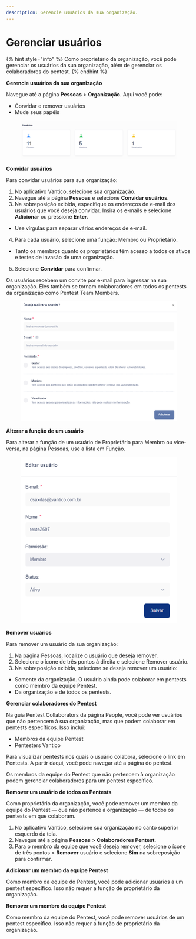 ```yaml
---
description: Gerencie usuários da sua organização.
---
```


# Gerenciar usuários

{% hint style="info" %}
Como proprietário da organização, você pode gerenciar os usuários da sua organização, além de gerenciar os colaboradores do pentest.
{% endhint %}



**Gerencie usuários da sua organização**

Navegue até a página **Pessoas** > **Organização**. Aqui você pode:

* Convidar e remover usuários
* Mude seus papéis

<figure><img src="../../../.gitbook/assets/32.png" alt=""><figcaption></figcaption></figure>



**Convidar usuários**

Para convidar usuários para sua organização:

1. No aplicativo Vantico, selecione sua organização.
2. Navegue até a página **Pessoas** e selecione **Convidar usuários**.
3. Na sobreposição exibida, especifique os endereços de e-mail dos usuários que você deseja convidar. Insira os e-mails e selecione **Adicionar** ou pressione **Enter**.

* Use vírgulas para separar vários endereços de e-mail.

4. Para cada usuário, selecione uma função: Membro ou Proprietário.

* Tanto os membros quanto os proprietários têm acesso a todos os ativos e testes de invasão de uma organização.

5. Selecione **Convidar** para confirmar.



Os usuários recebem um convite por e-mail para ingressar na sua organização. Eles também se tornam colaboradores em todos os pentests da organização como Pentest Team Members.

<figure><img src="../../../.gitbook/assets/33.png" alt=""><figcaption></figcaption></figure>



**Alterar a função de um usuário**

Para alterar a função de um usuário de Proprietário para Membro ou vice-versa, na página Pessoas, use a lista em Função.

<figure><img src="../../../.gitbook/assets/34.png" alt=""><figcaption></figcaption></figure>



**Remover usuários**

Para remover um usuário da sua organização:

1. Na página Pessoas, localize o usuário que deseja remover.
2. Selecione o ícone de três pontos à direita e selecione Remover usuário.
3. Na sobreposição exibida, selecione se deseja remover um usuário:

* Somente da organização. O usuário ainda pode colaborar em pentests como membro da equipe Pentest.
* Da organização e de todos os pentests.



**Gerenciar colaboradores do Pentest**

Na guia Pentest Collaborators da página People, você pode ver usuários que não pertencem à sua organização, mas que podem colaborar em pentests específicos. Isso inclui:

* Membros da equipe Pentest
* Pentesters Vantico

Para visualizar pentests nos quais o usuário colabora, selecione o link em Pentests. A partir daqui, você pode navegar até a página do pentest.

Os membros da equipe do Pentest que não pertencem à organização podem gerenciar colaboradores para um pentest específico.



**Remover um usuário de todos os Pentests**

Como proprietário da organização, você pode remover um membro da equipe do Pentest — que não pertence à organização — de todos os pentests em que colaboram.

1. No aplicativo Vantico, selecione sua organização no canto superior esquerdo da tela.
2. Navegue até a página **Pessoas** > **Colaboradores Pentest.**
3. Para o membro da equipe que você deseja remover, selecione o ícone de três pontos > **Remover** usuário e selecione **Sim** na sobreposição para confirmar.



**Adicionar um membro da equipe Pentest**

Como membro da equipe do Pentest, você pode adicionar usuários a um pentest específico. Isso não requer a função de proprietário da organização.



**Remover um membro da equipe Pentest**

Como membro da equipe do Pentest, você pode remover usuários de um pentest específico. Isso não requer a função de proprietário da organização.

